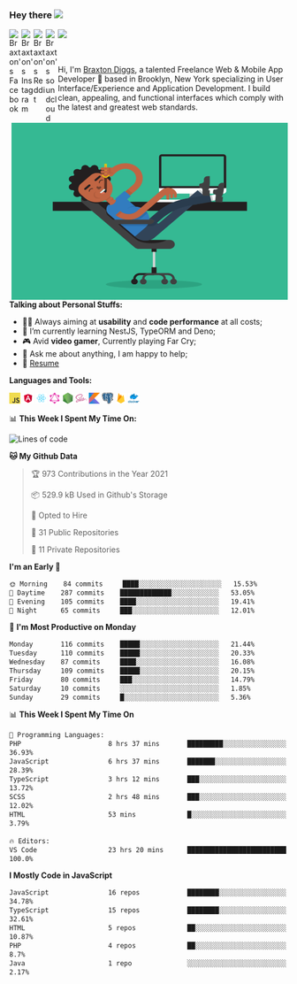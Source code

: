 ### Hey there <img src="https://media.giphy.com/media/hvRJCLFzcasrR4ia7z/giphy.gif" width="25px">
<a href="https://www.facebook.com/BiggDiggz">
  <img align="left" alt="Braxton's Facebook" width="22px" src="https://cdn.jsdelivr.net/npm/simple-icons@v3/icons/facebook.svg" />
</a>
<a href="http://instagram.com/biggdiggz">
  <img align="left" alt="Braxton's Instagram" width="22px" src="https://cdn.jsdelivr.net/npm/simple-icons@v3/icons/instagram.svg" />
</a>
<a href="https://reddit.com/user/BiggDiggz/">
  <img align="left" alt="Braxton's Reddit" width="22px" src="https://cdn.jsdelivr.net/npm/simple-icons@v3/icons/reddit.svg" />
</a>
<a href="https://soundcloud.com/braxton-diggs">
  <img align="left" alt="Braxton's soundcloud" width="22px" src="https://cdn.jsdelivr.net/npm/simple-icons@v3/icons/soundcloud.svg" />
</a>

![](https://visitor-badge.glitch.me/badge?page_id=braxtondiggs.braxtondiggs)

<br />

Hi, I'm [Braxton Diggs](https://braxtondiggs.com/), a talented Freelance Web & Mobile App Developer 🚀 based in Brooklyn, New York specializing in User Interface/Experience and Application Development. I build clean, appealing, and functional interfaces which comply with the latest and greatest web standards.

  <img align="right" alt="GIF" src="https://github.com/braxtondiggs/braxtondiggs/blob/master/coder.gif?raw=true" width="500" height="320" />
  
**Talking about Personal Stuffs:**

- 🧑‍💻 Always aiming at **usability** and **code performance** at all costs;
- 🌱 I’m currently learning NestJS, TypeORM and Deno;
- 🎮 Avid **video gamer**, Currently playing Far Cry;
- 💬 Ask me about anything, I am happy to help;
- 📝 [Resume](https://braxtondiggs.com/assets/resume/braxton-diggs.pdf)

**Languages and Tools:**  

<code><img height="20" src="https://raw.githubusercontent.com/github/explore/80688e429a7d4ef2fca1e82350fe8e3517d3494d/topics/javascript/javascript.png"></code>
<code><img height="20" src="https://raw.githubusercontent.com/github/explore/80688e429a7d4ef2fca1e82350fe8e3517d3494d/topics/angular/angular.png"></code>
<code><img height="20" src="https://raw.githubusercontent.com/github/explore/80688e429a7d4ef2fca1e82350fe8e3517d3494d/topics/react/react.png"></code>
<code><img height="20" src="https://raw.githubusercontent.com/github/explore/5c058a388828bb5fde0bcafd4bc867b5bb3f26f3/topics/graphql/graphql.png"></code>
<code><img height="20" src="https://raw.githubusercontent.com/github/explore/80688e429a7d4ef2fca1e82350fe8e3517d3494d/topics/nodejs/nodejs.png"></code>
<code><img height="20" src="https://raw.githubusercontent.com/github/explore/80688e429a7d4ef2fca1e82350fe8e3517d3494d/topics/sass/sass.png"></code>
<code><img height="20" src="https://raw.githubusercontent.com/github/explore/80688e429a7d4ef2fca1e82350fe8e3517d3494d/topics/kotlin/kotlin.png"></code>
<code><img height="20" src="https://raw.githubusercontent.com/github/explore/80688e429a7d4ef2fca1e82350fe8e3517d3494d/topics/postgresql/postgresql.png"></code>
<code><img height="20" src="https://raw.githubusercontent.com/github/explore/80688e429a7d4ef2fca1e82350fe8e3517d3494d/topics/firebase/firebase.png"></code>
<code><img height="20" src="https://raw.githubusercontent.com/github/explore/80688e429a7d4ef2fca1e82350fe8e3517d3494d/topics/docker/docker.png"></code>

📊 **This Week I Spent My Time On:**
<!--START_SECTION:waka-->
![Lines of code](https://img.shields.io/badge/From%20Hello%20World%20I%27ve%20Written-2.7%20million%20lines%20of%20code-blue)

**🐱 My Github Data** 

> 🏆 973 Contributions in the Year 2021
 > 
> 📦 529.9 kB Used in Github's Storage 
 > 
> 💼 Opted to Hire
 > 
> 📜 31 Public Repositories 
 > 
> 🔑 11 Private Repositories  
 > 
**I'm an Early 🐤** 

```text
🌞 Morning    84 commits     ████░░░░░░░░░░░░░░░░░░░░░   15.53% 
🌆 Daytime    287 commits    █████████████░░░░░░░░░░░░   53.05% 
🌃 Evening    105 commits    ████░░░░░░░░░░░░░░░░░░░░░   19.41% 
🌙 Night      65 commits     ███░░░░░░░░░░░░░░░░░░░░░░   12.01%

```
📅 **I'm Most Productive on Monday** 

```text
Monday       116 commits    █████░░░░░░░░░░░░░░░░░░░░   21.44% 
Tuesday      110 commits    █████░░░░░░░░░░░░░░░░░░░░   20.33% 
Wednesday    87 commits     ████░░░░░░░░░░░░░░░░░░░░░   16.08% 
Thursday     109 commits    █████░░░░░░░░░░░░░░░░░░░░   20.15% 
Friday       80 commits     ███░░░░░░░░░░░░░░░░░░░░░░   14.79% 
Saturday     10 commits     ░░░░░░░░░░░░░░░░░░░░░░░░░   1.85% 
Sunday       29 commits     █░░░░░░░░░░░░░░░░░░░░░░░░   5.36%

```


📊 **This Week I Spent My Time On** 

```text
💬 Programming Languages: 
PHP                      8 hrs 37 mins       █████████░░░░░░░░░░░░░░░░   36.93% 
JavaScript               6 hrs 37 mins       ███████░░░░░░░░░░░░░░░░░░   28.39% 
TypeScript               3 hrs 12 mins       ███░░░░░░░░░░░░░░░░░░░░░░   13.72% 
SCSS                     2 hrs 48 mins       ███░░░░░░░░░░░░░░░░░░░░░░   12.02% 
HTML                     53 mins             █░░░░░░░░░░░░░░░░░░░░░░░░   3.79%

🔥 Editors: 
VS Code                  23 hrs 20 mins      █████████████████████████   100.0%

```

**I Mostly Code in JavaScript** 

```text
JavaScript               16 repos            ████████░░░░░░░░░░░░░░░░░   34.78% 
TypeScript               15 repos            ████████░░░░░░░░░░░░░░░░░   32.61% 
HTML                     5 repos             ██░░░░░░░░░░░░░░░░░░░░░░░   10.87% 
PHP                      4 repos             ██░░░░░░░░░░░░░░░░░░░░░░░   8.7% 
Java                     1 repo              ░░░░░░░░░░░░░░░░░░░░░░░░░   2.17%

```



<!--END_SECTION:waka-->
